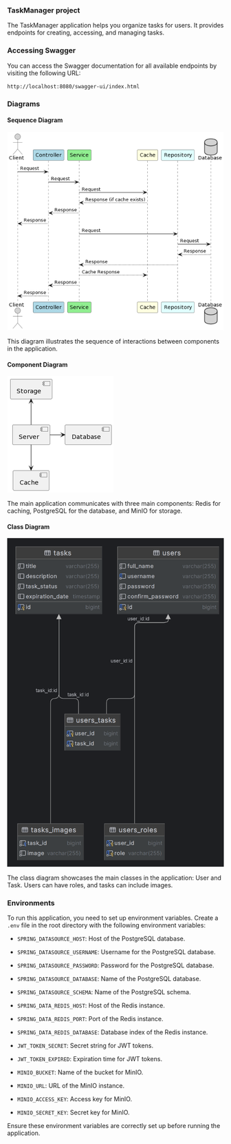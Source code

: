 ### TaskManager project

The TaskManager application helps you organize tasks for users. It provides endpoints for creating, accessing, and managing tasks.

### Accessing Swagger

You can access the Swagger documentation for all available endpoints by visiting the following URL:

```
http://localhost:8080/swagger-ui/index.html
```

### Diagrams

#### Sequence Diagram

![Sequence diagram](docs/sequence-diagram.png)

This diagram illustrates the sequence of interactions between components in the application.

#### Component Diagram

![Component diagram](docs/component-diagram.png)

The main application communicates with three main components: Redis for caching, PostgreSQL for the database, and MinIO for storage.

#### Class Diagram

![Class diagram](docs/class-diagram.png)

The class diagram showcases the main classes in the application: User and Task. Users can have roles, and tasks can include images.

### Environments

To run this application, you need to set up environment variables. Create a `.env` file in the root directory with the following environment variables:

- `SPRING_DATASOURCE_HOST`: Host of the PostgreSQL database.
- `SPRING_DATASOURCE_USERNAME`: Username for the PostgreSQL database.
- `SPRING_DATASOURCE_PASSWORD`: Password for the PostgreSQL database.
- `SPRING_DATASOURCE_DATABASE`: Name of the PostgreSQL database.
- `SPRING_DATASOURCE_SCHEMA`: Name of the PostgreSQL schema.


- `SPRING_DATA_REDIS_HOST`: Host of the Redis instance.
- `SPRING_DATA_REDIS_PORT`: Port of the Redis instance.
- `SPRING_DATA_REDIS_DATABASE`: Database index of the Redis instance.


- `JWT_TOKEN_SECRET`: Secret string for JWT tokens.
- `JWT_TOKEN_EXPIRED`: Expiration time for JWT tokens.


- `MINIO_BUCKET`: Name of the bucket for MinIO.
- `MINIO_URL`: URL of the MinIO instance.
- `MINIO_ACCESS_KEY`: Access key for MinIO.
- `MINIO_SECRET_KEY`: Secret key for MinIO.

Ensure these environment variables are correctly set up before running the application.